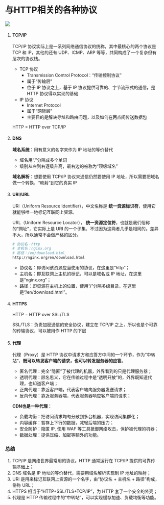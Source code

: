 # 与HTTP相关的各种协议



![](https://static001.geekbang.org/resource/image/1e/81/1e7533f765d2ede0abfab73cf6b57781.png)



1. #### TCP/IP

   TCP/IP 协议实际上是一系列网络通信协议的统称，其中最核心的两个协议是 TCP 和 IP，其他的还有 UDP、ICMP、ARP 等等，共同构成了一个复杂但有层次的协议栈。

   - TCP 协议
     - Transmission Control Protocol：“传输控制协议”
     -  属于“传输层”
     - 位于 IP 协议之上，基于 IP 协议提供可靠的、字节流形式的通信，是 HTTP 协议得以实现的基础
   - IP 协议
     - Internet Protocol
     - 属于“网际层”
     - 主要目的是解决寻址和路由问题，以及如何在两点间传送数据包

   HTTP = HTTP over TCP/IP



2. #### DNS

   **域名系统**：用有意义的名字来作为 IP 地址的等价替代

   - 域名用“.”分隔成多个单词
   - 级别从左到右逐级升高，最右边的被称为“顶级域名”

   **域名解析**：想要使用 TCP/IP 协议来通信仍然要使用 IP 地址，所以需要把域名做一个转换，“映射”到它的真实 IP



3. #### URI/URL

   URI（Uniform Resource Identifier），中文名称是 **统一资源标识符**，使用它就能够唯一地标记互联网上资源。

   URL（Uniform Resource Locator）， **统一资源定位符**，也就是我们俗称的“网址”，它实际上是 URI 的一个子集，不过因为这两者几乎是相同的，差异不大，所以通常不会做严格的区分。

   ```bash
   # 协议名：http 
   # 主机名：nginx.org 
   # 路径：/en/download.html
   http://nginx.org/en/download.html
   ```

   - 协议名：即访问该资源应当使用的协议，在这里是“http”；
   - 主机名：即互联网上主机的标记，可以是域名或 IP 地址，在这里是“nginx.org”；
   - 路径：即资源在主机上的位置，使用“/”分隔多级目录，在这里是“/en/download.html”。



4. #### HTTPS

   HTTP = HTTP over SSL/TLS

   SSL/TLS：负责加密通信的安全协议，建立在 TCP/IP 之上，所以也是个可靠的传输协议，可以被用作 HTTP 的下层



5. #### 代理

   代理（Proxy）是 HTTP 协议中请求方和应答方中间的一个环节，作为“中转站”，**既可以转发客户端的请求，也可以转发服务器的应答**。

   - 匿名代理：完全“隐匿”了被代理的机器，外界看到的只是代理服务器；
   - 透明代理：顾名思义，它在传输过程中是“透明开放”的，外界既知道代理，也知道客户端；
   - 正向代理：靠近客户端，代表客户端向服务器发送请求；
   - 反向代理：靠近服务器端，代表服务器响应客户端的请求；

   **CDN也是一种代理**：

   - 负载均衡：把访问请求均匀分散到多台机器，实现访问集群化；
   - 内容缓存：暂存上下行的数据，减轻后端的压力；
   - 安全防护：隐匿 IP, 使用 WAF 等工具抵御网络攻击，保护被代理的机器；
   - 数据处理：提供压缩、加密等额外的功能。



### 总结

1. TCP/IP 是网络世界最常用的协议，HTTP 通常运行在 TCP/IP 提供的可靠传输基础上；
2. DNS 域名是 IP 地址的等价替代，需要用域名解析实现到 IP 地址的映射；
3. URI 是用来标记互联网上资源的一个名字，由“协议名 + 主机名 + 路径”构成，俗称 URL；
4. HTTPS 相当于“HTTP+SSL/TLS+TCP/IP”，为 HTTP 套了一个安全的外壳；
5. 代理是 HTTP 传输过程中的“中转站”，可以实现缓存加速、负载均衡等功能。





























